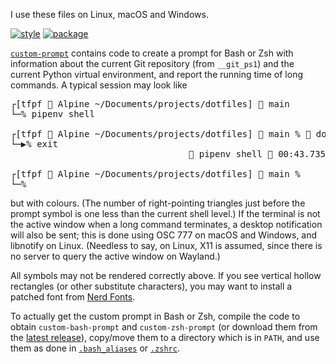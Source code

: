 I use these files on Linux, macOS and Windows.

[![style](https://github.com/tfpf/dotfiles/actions/workflows/style.yml/badge.svg)](https://github.com/tfpf/dotfiles/actions/workflows/style.yml)
[![package](https://github.com/tfpf/dotfiles/actions/workflows/package.yml/badge.svg)](https://github.com/tfpf/dotfiles/actions/workflows/package.yml)

[`custom-prompt`](custom-prompt) contains code to create a prompt for Bash or Zsh with information about the current
Git repository (from `__git_ps1`) and the current Python virtual environment, and report the running time of long
commands. A typical session may look like

<pre>
┌[tfpf  Alpine ~/Documents/projects/dotfiles]  main
└─% pipenv shell

┌[tfpf  Alpine ~/Documents/projects/dotfiles]  main %  dotfiles
└─▶% exit
<span style="float:right"> pipenv shell  00:43.735</span>

┌[tfpf  Alpine ~/Documents/projects/dotfiles]  main %
└─%
</pre>

but with colours. (The number of right-pointing triangles just before the prompt symbol is one less than the current
shell level.) If the terminal is not the active window when a long command terminates, a desktop notification will also
be sent; this is done using OSC 777 on macOS and Windows, and libnotify on Linux. (Needless to say, on Linux, X11 is
assumed, since there is no server to query the active window on Wayland.)

All symbols may not be rendered correctly above. If you see vertical hollow rectangles (or other substitute
characters), you may want to install a patched font from [Nerd Fonts](https://www.nerdfonts.com).

To actually get the custom prompt in Bash or Zsh, compile the code to obtain `custom-bash-prompt` and
`custom-zsh-prompt` (or download them from the [latest release](https://github.com/tfpf/dotfiles/releases/latest)),
copy/move them to a directory which is in `PATH`, and use them as done in [`.bash_aliases`](.bash_aliases) or
[`.zshrc`](.zshrc).
